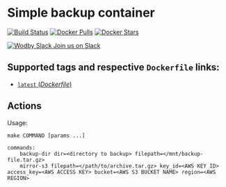 # Simple backup container

[![Build Status](https://travis-ci.org/wodby/backup.svg?branch=master)](https://travis-ci.org/wodby/backup)
[![Docker Pulls](https://img.shields.io/docker/pulls/backup/php.svg)](https://hub.docker.com/r/wodby/backup)
[![Docker Stars](https://img.shields.io/docker/stars/backup/php.svg)](https://hub.docker.com/r/wodby/backup)

[![Wodby Slack](https://www.google.com/s2/favicons?domain=www.slack.com) Join us on Slack](https://slack.wodby.com/)

## Supported tags and respective `Dockerfile` links:

- [`latest` (*Dockerfile*)](https://github.com/wodby/backup/tree/master/Dockerfile)

## Actions

Usage:
```
make COMMAND [params ...]
 
commands:
    backup-dir dir=<directory to backup> filepath=</mnt/backup-file.tar.gz>   
    mirror-s3 filepath=</path/to/archive.tar.gz> key_id=<AWS KEY ID> access_key=<AWS ACCESS KEY> bucket=<AWS S3 BUCKET NAME> region=<AWS REGION>   

```